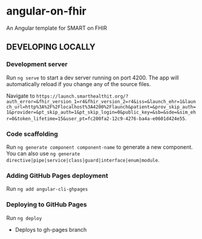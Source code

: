 # angular-on-fhir
An Angular template for SMART on FHIR

## DEVELOPING LOCALLY

### Development server

Run `ng serve` to start a dev server running on port 4200. The app will automatically reload if you change any of the source files.

Navigate to `https://launch.smarthealthit.org/?auth_error=&fhir_version_1=r4&fhir_version_2=r4&iss=&launch_ehr=1&launch_url=http%3A%2F%2Flocalhost%3A4200%2Flaunch&patient=&prov_skip_auth=1&provider=&pt_skip_auth=1&pt_skip_login=0&public_key=&sb=&sde=&sim_ehr=0&token_lifetime=15&user_pt=fc200fa2-12c9-4276-ba4a-e0601d424e55`.

### Code scaffolding

Run `ng generate component component-name` to generate a new component. You can also use `ng generate directive|pipe|service|class|guard|interface|enum|module`.

### Adding GitHub Pages deployment

Run `ng add angular-cli-ghpages`

### Deploying to GitHub Pages

Run `ng deploy`
* Deploys to gh-pages branch
